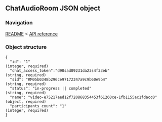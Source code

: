 ## ChatAudioRoom JSON object

### Navigation
[README](../../README.md)
<
[API reference](../api_reference.md)

### Object structure
```
{
  "id": "1"                                                                     (integer, required)
  "chat_access_token":"d90sad09231da23s4f33eb"                                  (string, required)
  "sid": "RM05b0348b296ce97172347a9c9b60e9b4"                                   (string, required)
  "status": "in-progress || completed"                                          (string, required)
  "name": "video-e75217aed12f720868354453f61260ce-1fb1155ac1fdacc0"             (object, required)
  "participants_count": "1"                                                     (integer, required)
}
```
